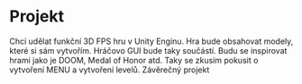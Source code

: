 # Projekt
Chci udělat funkční 3D FPS hru v Unity Enginu.
Hra bude obsahovat modely, které si sám vytvořím.
Hráčovo GUI bude taky součástí.
Budu se inspirovat hrami jako je DOOM, Medal of Honor atd.
Taky se zkusím pokusit o vytvoření MENU a vytvoření levelů.
Závěrečný projekt

